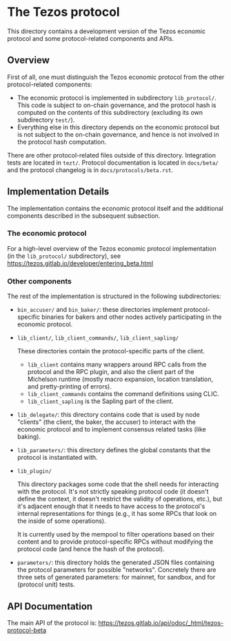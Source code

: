 # The Tezos protocol
<!-- Summary line: One sentence about this component. -->
This directory contains a development version of the Tezos economic protocol and some protocol-related components and APIs.

## Overview
<!--
- Describe the purpose of this component and how the code in this directory
  works. If needed, design rationale for its API.
- Describe the interaction of the code in this directory with the other
  components. This includes dependencies on other components, for instance.
- Describe the security model and assumptions about the crates in this
  directory.
-->

First of all, one must distinguish the Tezos economic protocol from the other protocol-related components:
- The economic protocol is implemented in subdirectory `lib_protocol/`. This
  code is subject to on-chain governance, and the protocol hash is computed on
  the contents of this subdirectory (excluding its own subdirectory ``test/``).
- Everything else in this directory depends on the economic protocol but is not
  subject to the on-chain governance, and hence is not involved in the protocol
  hash computation.

There are other protocol-related files outside of this directory. Integration tests are located in `tezt/`. Protocol documentation is located in `docs/beta/` and the protocol changelog is in `docs/protocols/beta.rst`.

## Implementation Details
<!--
- Describe how the component is modeled.
- Describe the code structure and implementation design rationale.
- Other relevant implementation details (e.g. global invariants).
- Testing specifics, if needed.
-->

The implementation contains the economic protocol itself and the additional
components described in the subsequent subsection.

### The economic protocol

For a high-level overview of the Tezos economic protocol implementation (in the
`lib_protocol/` subdirectory), see
<https://tezos.gitlab.io/developer/entering_beta.html>

### Other components

The rest of the implementation is structured in the following subdirectories:
- `bin_accuser/` and `bin_baker/`: these directories implement protocol-specific binaries for bakers and other nodes actively participating in the economic protocol.
- `lib_client/`, `lib_client_commands/`, `lib_client_sapling/`

  These directories contain the protocol-specific parts of the client.
  + `lib_client` contains many wrappers around RPC calls from the protocol and the RPC plugin, and also the client part of the Michelson runtime (mostly macro expansion, location translation, and pretty-printing of errors).
  + `lib_client_commands` contains the command definitions using CLIC.
  + `lib_client_sapling` is the Sapling part of the client.
- `lib_delegate/`: this directory contains code that is used by node "clients" (the client, the baker, the accuser) to interact with the economic protocol and to implement consensus related tasks (like baking).
- `lib_parameters/`: this directory defines the global constants that the protocol is instantiated with.
- `lib_plugin/`

  This directory packages some code that the shell needs for interacting with the protocol. It's not strictly speaking protocol code (it doesn't define the context, it doesn't restrict the validity of operations, etc.), but it's adjacent enough that it needs to have access to the protocol's internal representations for things (e.g., it has some RPCs that look on the inside of some operations).

  It is currently used by the mempool to filter operations based on their content and to provide protocol-specific RPCs without modifying the protocol code (and hence the hash of the protocol).
- `parameters/`: this directory holds the generated JSON files containing the protocol parameters for possible "networks". Concretely there are three sets of generated parameters: for mainnet, for sandbox, and for (protocol unit) tests.

## API Documentation
<!--
- Link to the external API.
- For the top-level source directory, link to the most important APIs within.
-->

The main API of the protocol is:
https://tezos.gitlab.io/api/odoc/_html/tezos-protocol-beta
